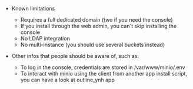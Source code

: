* Known limitations
    * Requires a full dedicated domain (two if you need the console)
    * If you install through the web admin, you can't skip installing the console
    * No LDAP integration
    * No multi-instance (you should use several buckets instead)

* Other infos that people should be aware of, such as:
    * To log in the console, credentials are stored in /var/www/minio/.env
    * To interact with minio using the client from another app install script, you can have a look at outline_ynh app
